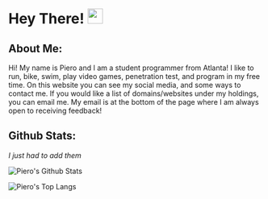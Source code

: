 # Hey There! <img src="https://raw.githubusercontent.com/MartinHeinz/MartinHeinz/master/wave.gif" width="30px">

## About Me:
Hi! My name is Piero and I am a student programmer from Atlanta! I like to run, bike, swim, play video games, penetration test, and program in my free time. On this website you can see my social media, and some ways to contact me. If you would like a list of domains/websites under my holdings, you can email me. My email is at the bottom of the page where I am always open to receiving feedback!

## Github Stats:
*I just had to add them*

![Piero's Github Stats](https://github-readme-stats.vercel.app/api?username=pieromqwerty&show_icons=true)

![Piero's Top Langs](https://github-readme-stats.vercel.app/api/top-langs/?username=pieromqwerty)
